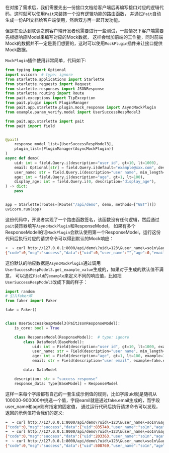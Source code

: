 在对接了需求后，我们需要先出一份接口文档给客户端后再编写接口对应的逻辑代码，这时就可以使用`Pait`来装饰一个没有逻辑功能的路由函数，
并通过`Pait`自动生成一份API文档给客户端使用，然后双方再一起开发功能。

但是在没达到联调之前客户端开发者也需要进行一些测试，一般情况下客户端需要先根据响应Model来编写对应的Mock数据，
这样会增加前端的工作量，同时前端Mock的数据并不一定是我们想要的，这时可以使用`MockPlugin`插件来让接口提供Mock数据。

`MockPlugin`插件使用非常简单，代码如下:
```py hl_lines="16-19"
from typing import Optional
import uvicorn  # type: ignore
from starlette.applications import Starlette
from starlette.requests import Request
from starlette.responses import JSONResponse
from starlette.routing import Route
from pait.exceptions import TipException
from pait.plugin import PluginManager
from pait.app.starlette.plugin.mock_response import AsyncMockPlugin
from example.param_verify.model import UserSuccessRespModel3

from pait.app.starlette import pait
from pait import field


@pait(
    response_model_list=[UserSuccessRespModel3],
    plugin_list=[PluginManager(AsyncMockPlugin)]
)
async def demo(
    uid: int = field.Query.i(description="user id", gt=10, lt=1000),
    email: Optional[str] = field.Query.i(default="example@xxx.com", description="user email"),
    user_name: str = field.Query.i(description="user name", min_length=2, max_length=4),
    age: int = field.Query.i(description="age", gt=1, lt=100),
    display_age: int = field.Query.i(0, description="display_age"),
) -> dict:
    pass


app = Starlette(routes=[Route("/api/demo", demo, methods=["GET"])])
uvicorn.run(app)
```
这份代码中，开发者实现了一个路由函数签名，该函数没有任何逻辑，然后通过`pait`装饰器填写`AsyncMockPlugin`和ResponseModel，
如果有多个ResponseModel的话`MockPlugin`会默认使用第一个ResponseModel，运行这份代码后执行对应的请求命令可以得到默认的Mock响应：
```bash
➜  ~ curl http://127.0.0.1:8000/api/demo\?uid\=123\&user_name\=so1n\&age\=18\&display_age\=1
{"code":0,"msg":"success","data":{"uid":0,"user_name":"","age":0,"email":""}}%
```
这份默认的响应数据是`AsyncMockPlugin`通过调用`UserSuccessRespModel3.get_example_value`生成的，如果对于生成的默认值不满意，
可以通过`Field`的`example`来定义不同的响应值，比如把`UserSuccessRespModel3`改成下面的样子：
```py
import random
# 引入faker库
from faker import Faker

fake = Faker()


class UserSuccessRespModel3(PaitJsonResponseModel):
    is_core: bool = True

    class ResponseModel(ResponseModel):  # type: ignore
        class DataModel(BaseModel):
            uid: int = Field(description="user id", gt=10, lt=1000, example=lambda :random.randint(100000, 900000))
            user_name: str = Field(description="user name", min_length=2, max_length=4, example="so1n")
            age: int = Field(description="age", gt=1, lt=100, example=18)
            email: str = Field(description="user email", example=fake.email)

        data: DataModel

    description: str = "success response"
    response_data: Type[BaseModel] = ResponseModel
```
这样一来每个字段都有自己的一套生成示例值的规则，比如字段uid就是随机从100000-900000中挑选一个值，字段eamil就是通过fake.email生成的，而字段user_name和age则有指定的固定值，
通过运行代码后执行请求命令可以发现，返回的示例值符合我们的定义:
```bash
➜  ~ curl http://127.0.0.1:8000/api/demo\?uid\=123\&user_name\=so1n\&age\=18\&display_age\=1
{"code":0,"msg":"success","data":{"uid":835740,"user_name":"so1n","age":18,"email":"warnold@example.net"}}
➜  ~ curl http://127.0.0.1:8000/api/demo\?uid\=123\&user_name\=so1n\&age\=18\&display_age\=1
{"code":0,"msg":"success","data":{"uid":203363,"user_name":"so1n","age":18,"email":"nathanthomas@example.net"}}
➜  ~ curl http://127.0.0.1:8000/api/demo\?uid\=123\&user_name\=so1n\&age\=18\&display_age\=1
{"code":0,"msg":"success","data":{"uid":508769,"user_name":"so1n","age":18,"email":"reynoldslisa@example.com"}}
```
